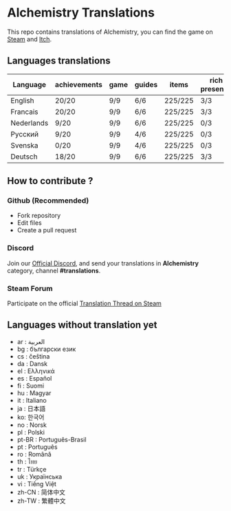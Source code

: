 # Alchemistry Translations

This repo contains translations of Alchemistry, you can find the game on [Steam](https://store.steampowered.com/app/1730540/Alchemistry/) and [Itch](https://elanis.itch.io/alchemistry).

## Languages translations

| Language   | achievements | game | guides | items   | rich presence | store | ui    |
|------------|--------------|------|--------|---------|---------------|-------|-------|
| English    | 20/20        | 9/9  | 6/6    | 225/225 | 3/3           | 3/3   | 49/49 |
| Francais   | 20/20        | 9/9  | 6/6    | 225/225 | 3/3           | 3/3   | 49/49 |
| Nederlands |  9/20        | 9/9  | 6/6    | 225/225 | 0/3           | 0/3   | 49/49 |
| Русский    |  9/20        | 9/9  | 4/6    | 225/225 | 0/3           | 0/3   | 49/49 |
| Svenska    |  0/20        | 9/9  | 4/6    | 225/225 | 0/3           | 0/3   | 49/49 |
| Deutsch    | 18/20        | 9/9  | 6/6    | 225/225 | 3/3           | 3/3   | 49/49 |

## How to contribute ?

### Github (Recommended)

- Fork repository
- Edit files
- Create a pull request

### Discord

Join our [Official Discord](https://discord.gg/c8aARey), and send your translations in **Alchemistry** category, channel **#translations**.

### Steam Forum

Participate on the official [Translation Thread on Steam](https://steamcommunity.com/app/1730540/discussions/0/5250637856236335523/)

## Languages without translation yet
- ar : العربية
- bg : български език
- cs : čeština
- da : Dansk
- el : Ελληνικά
- es : Español
- fi : Suomi
- hu : Magyar
- it : Italiano
- ja : 日本語
- ko: 한국어
- no : Norsk
- pl : Polski
- pt-BR : Português-Brasil
- pt : Português
- ro : Română
- th : ไทย
- tr : Türkçe
- uk : Українська
- vi : Tiếng Việt
- zh-CN : 简体中文
- zh-TW : 繁體中文
